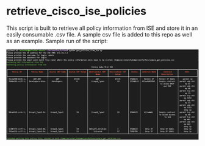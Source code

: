 # retrieve_cisco_ise_policies

This script is built to retrieve all policy information from ISE and store it in an easily consumable .csv file. A sample csv file is added to this repo as well as an example. Sample run of the script:

![get_policies_sample_image](images/get_policies_from_ise_sample.jpg)
